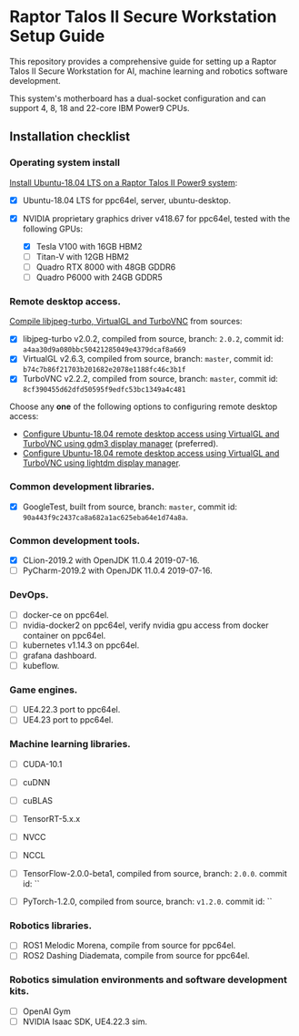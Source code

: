 # Raptor Talos II Secure Workstation Setup Guide

This repository provides a comprehensive guide for setting up a Raptor Talos II Secure Workstation for AI, machine learning and robotics software development.

This system's motherboard has a dual-socket configuration and can support 4, 8, 18 and 22-core IBM Power9 CPUs.

## Installation checklist

### Operating system install

[Install Ubuntu-18.04 LTS on a Raptor Talos II Power9 system](./ubuntu/ubuntu-18.04-install-power9-raptor-talos-ii.md):
- [x] Ubuntu-18.04 LTS for ppc64el, server, ubuntu-desktop.
- [x] NVIDIA proprietary graphics driver v418.67 for ppc64el, tested with the following GPUs:

  - [x] Tesla V100 with 16GB HBM2
  - [ ] Titan-V with 12GB HBM2
  - [ ] Quadro RTX 8000 with 48GB GDDR6
  - [ ] Quadro P6000 with 24GB GDDR5

### Remote desktop access.

[Compile libjpeg-turbo, VirtualGL and TurboVNC](./ubuntu/ubuntu-18.04-compile-libjpeg-turbo-virtualgl-turbovnc.md) from sources:
- [x] libjpeg-turbo v2.0.2, compiled from source, branch: `2.0.2`, commit id: `a4aa30d9a080bbc50421285049e4379dcaf8a669`
- [x] VirtualGL v2.6.3, compiled from source, branch: `master`, commit id: `b74c7b86f21703b201682e2078e1188fc46c3b1f`
- [x] TurboVNC v2.2.2, compiled from source, branch: `master`, commit id: `8cf390455d62dfd50595f9edfc53bc1349a4c481`

Choose any **one** of the following options to configuring remote desktop access:
- [Configure Ubuntu-18.04 remote desktop access using VirtualGL and TurboVNC using gdm3 display manager](./ubuntu/ubuntu-18.04-configure-virtualgl-turbovnc-gdm3.md) (preferred).
- [Configure Ubuntu-18.04 remote desktop access using VirtualGL and TurboVNC using lightdm display manager](./ubuntu/ubuntu-18.04-configure-virtualgl-turbovnc-lightdm.md).

### Common development libraries.

- [x] GoogleTest, built from source, branch: `master`, commit id: `90a443f9c2437ca8a682a1ac625eba64e1d74a8a`.

### Common development tools.

- [x] CLion-2019.2 with OpenJDK 11.0.4 2019-07-16.
- [ ] PyCharm-2019.2 with OpenJDK 11.0.4 2019-07-16.

### DevOps.

- [ ] docker-ce on ppc64el.
- [ ] nvidia-docker2 on ppc64el, verify nvidia gpu access from docker container on ppc64el.
- [ ] kubernetes v1.14.3 on ppc64el.
- [ ] grafana dashboard.
- [ ] kubeflow.

### Game engines.

- [ ] UE4.22.3 port to ppc64el.
- [ ] UE4.23 port to ppc64el.

### Machine learning libraries.

- [ ] CUDA-10.1
- [ ] cuDNN
- [ ] cuBLAS
- [ ] TensorRT-5.x.x
- [ ] NVCC
- [ ] NCCL

- [ ] TensorFlow-2.0.0-beta1, compiled from source, branch: `2.0.0`. commit id: ``
- [ ] PyTorch-1.2.0, compiled from source, branch: `v1.2.0`. commit id: ``

### Robotics libraries.

- [ ] ROS1 Melodic Morena, compile from source for ppc64el.
- [ ] ROS2 Dashing Diademata, compile from source for ppc64el.

### Robotics simulation environments and software development kits.

- [ ] OpenAI Gym
- [ ] NVIDIA Isaac SDK, UE4.22.3 sim.
